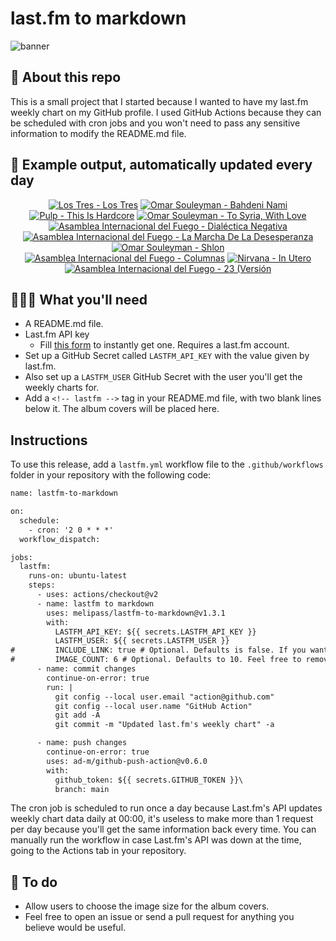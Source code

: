 # last.fm to markdown

![banner](banner.png)

## 🤖 About this repo
This is a small project that I started because I wanted to have my last.fm weekly chart on my GitHub profile. I used GitHub Actions because they can be scheduled with cron jobs and you won't need to pass any sensitive information to modify the README.md file.

## 🎵 Example output, automatically updated every day
<!-- lastfm -->
<p align="center"><a href="https://www.last.fm/music/Los+Tres/Los+Tres"><img src="https://lastfm.freetls.fastly.net/i/u/64s/b36ef0b75542919c650c8bdefbc1a6d6.jpg" title="Los Tres - Los Tres"></a> <a href="https://www.last.fm/music/Omar+Souleyman/Bahdeni+Nami"><img src="https://lastfm.freetls.fastly.net/i/u/64s/4716b8185603b2fc58d007d389bde9b1.jpg" title="Omar Souleyman - Bahdeni Nami"></a> <a href="https://www.last.fm/music/Pulp/This+Is+Hardcore"><img src="https://lastfm.freetls.fastly.net/i/u/64s/5cb465430c8141b9982944bd9e916e2b.png" title="Pulp - This Is Hardcore"></a> <a href="https://www.last.fm/music/Omar+Souleyman/To+Syria,+With+Love"><img src="https://lastfm.freetls.fastly.net/i/u/64s/69fa6ab9b9499bb2b10885424c083c36.jpg" title="Omar Souleyman - To Syria, With Love"></a> <a href="https://www.last.fm/music/Asamblea+Internacional+del+Fuego/Dial%C3%A9ctica+Negativa"><img src="https://lastfm.freetls.fastly.net/i/u/64s/d6f0fc84b072f074615e37f63cc86510.jpg" title="Asamblea Internacional del Fuego - Dialéctica Negativa"></a> <a href="https://www.last.fm/music/Asamblea+Internacional+del+Fuego/La+Marcha+De+La+Desesperanza"><img src="https://lastfm.freetls.fastly.net/i/u/64s/ffd4bd59b18739fdff6eb4007ce10dc4.jpg" title="Asamblea Internacional del Fuego - La Marcha De La Desesperanza"></a> <a href="https://www.last.fm/music/Omar+Souleyman/Shlon"><img src="https://lastfm.freetls.fastly.net/i/u/64s/2092babe3fab86dfd787add3aa1aa9e1.jpg" title="Omar Souleyman - Shlon"></a> <a href="https://www.last.fm/music/Asamblea+Internacional+del+Fuego/Columnas"><img src="https://lastfm.freetls.fastly.net/i/u/64s/5e2fb194180ba4e4e814db207cdcd6d9.jpg" title="Asamblea Internacional del Fuego - Columnas"></a> <a href="https://www.last.fm/music/Nirvana/In+Utero"><img src="https://lastfm.freetls.fastly.net/i/u/64s/b897255bf422baa93a42536af293f9f8.jpg" title="Nirvana - In Utero"></a> <a href="https://www.last.fm/music/Asamblea+Internacional+del+Fuego/23+(Versi%C3%B3n+%22Fundamental%22)"><img src="https://lastfm.freetls.fastly.net/i/u/64s/51f225c4a051b5d20c0ea4a1652c480e.jpg" title="Asamblea Internacional del Fuego - 23 (Versión "Fundamental")"></a> </p>

          
## 👩🏽‍💻 What you'll need
* A README.md file.
* Last.fm API key
  * Fill [this form](https://www.last.fm/api/account/create) to instantly get one. Requires a last.fm account.
* Set up a GitHub Secret called ```LASTFM_API_KEY``` with the value given by last.fm.
* Also set up a ```LASTFM_USER``` GitHub Secret with the user you'll get the weekly charts for.
* Add a ```<!-- lastfm -->``` tag in your README.md file, with two blank lines below it. The album covers will be placed here.

## Instructions
To use this release, add a ```lastfm.yml``` workflow file to the ```.github/workflows``` folder in your repository with the following code:
```diff
name: lastfm-to-markdown

on:
  schedule:
    - cron: '2 0 * * *'
  workflow_dispatch:

jobs:
  lastfm:
    runs-on: ubuntu-latest
    steps:
      - uses: actions/checkout@v2
      - name: lastfm to markdown
        uses: melipass/lastfm-to-markdown@v1.3.1
        with:
          LASTFM_API_KEY: ${{ secrets.LASTFM_API_KEY }}
          LASTFM_USER: ${{ secrets.LASTFM_USER }}
#         INCLUDE_LINK: true # Optional. Defaults is false. If you want to include the link to the album page, set this to true.
#         IMAGE_COUNT: 6 # Optional. Defaults to 10. Feel free to remove this line if you want.
      - name: commit changes
        continue-on-error: true
        run: |
          git config --local user.email "action@github.com"
          git config --local user.name "GitHub Action"
          git add -A
          git commit -m "Updated last.fm's weekly chart" -a

      - name: push changes
        continue-on-error: true
        uses: ad-m/github-push-action@v0.6.0
        with:
          github_token: ${{ secrets.GITHUB_TOKEN }}\
          branch: main
```
The cron job is scheduled to run once a day because Last.fm's API updates weekly chart data daily at 00:00, it's useless to make more than 1 request per day because you'll get the same information back every time. You can manually run the workflow in case Last.fm's API was down at the time, going to the Actions tab in your repository.

## 🚧 To do
* Allow users to choose the image size for the album covers.
* Feel free to open an issue or send a pull request for anything you believe would be useful.
